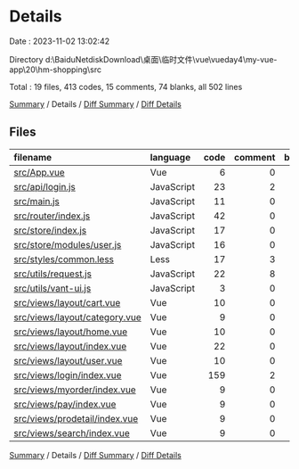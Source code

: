 # Details

Date : 2023-11-02 13:02:42

Directory d:\\BaiduNetdiskDownload\\桌面\\临时文件\\vue\\vueday4\\my-vue-app\\20\\hm-shopping\\src

Total : 19 files,  413 codes, 15 comments, 74 blanks, all 502 lines

[Summary](results.md) / Details / [Diff Summary](diff.md) / [Diff Details](diff-details.md)

## Files
| filename | language | code | comment | blank | total |
| :--- | :--- | ---: | ---: | ---: | ---: |
| [src/App.vue](/src/App.vue) | Vue | 6 | 0 | 3 | 9 |
| [src/api/login.js](/src/api/login.js) | JavaScript | 23 | 2 | 1 | 26 |
| [src/main.js](/src/main.js) | JavaScript | 11 | 0 | 4 | 15 |
| [src/router/index.js](/src/router/index.js) | JavaScript | 42 | 0 | 3 | 45 |
| [src/store/index.js](/src/store/index.js) | JavaScript | 17 | 0 | 2 | 19 |
| [src/store/modules/user.js](/src/store/modules/user.js) | JavaScript | 16 | 0 | 2 | 18 |
| [src/styles/common.less](/src/styles/common.less) | Less | 17 | 3 | 2 | 22 |
| [src/utils/request.js](/src/utils/request.js) | JavaScript | 22 | 8 | 4 | 34 |
| [src/utils/vant-ui.js](/src/utils/vant-ui.js) | JavaScript | 3 | 0 | 1 | 4 |
| [src/views/layout/cart.vue](/src/views/layout/cart.vue) | Vue | 10 | 0 | 4 | 14 |
| [src/views/layout/category.vue](/src/views/layout/category.vue) | Vue | 9 | 0 | 3 | 12 |
| [src/views/layout/home.vue](/src/views/layout/home.vue) | Vue | 10 | 0 | 4 | 14 |
| [src/views/layout/index.vue](/src/views/layout/index.vue) | Vue | 22 | 0 | 5 | 27 |
| [src/views/layout/user.vue](/src/views/layout/user.vue) | Vue | 10 | 0 | 4 | 14 |
| [src/views/login/index.vue](/src/views/login/index.vue) | Vue | 159 | 2 | 20 | 181 |
| [src/views/myorder/index.vue](/src/views/myorder/index.vue) | Vue | 9 | 0 | 3 | 12 |
| [src/views/pay/index.vue](/src/views/pay/index.vue) | Vue | 9 | 0 | 3 | 12 |
| [src/views/prodetail/index.vue](/src/views/prodetail/index.vue) | Vue | 9 | 0 | 3 | 12 |
| [src/views/search/index.vue](/src/views/search/index.vue) | Vue | 9 | 0 | 3 | 12 |

[Summary](results.md) / Details / [Diff Summary](diff.md) / [Diff Details](diff-details.md)